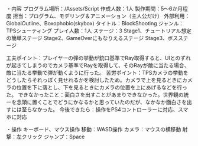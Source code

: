 ・内容
プログラム場所：/Assets/Script
作成人数：1人
製作期間：5～6か月程度
担当：プログラム、モデリング＆アニメーション（主人公だけ）
外部利用：GlobalOutline、Boxophobic(skybox)
タイトル：BlockShooting
ジャンル：TPSシューティング
プレイ人数：1人
ステージ：3
  Stage1、チュートリアル想定の簡単ステージ
  Stage2、GameOverにもなりえるステージ
  Stage3、ボスステージ

工夫ポイント：プレイヤーの弾の挙動が銃口基準でRay取得すると、UIとのずれが起きてしまうのでカメラ基準でRayを取得して、そのRayが敵に当たる場合、敵に当たる挙動で弾が動くように行った。
苦労ポイント：TPSカメラの挙動をどうしたらそれっぽく見せれるかを検討したため。カメラで上を見るときにカメラの位置を下に落とし、下を見るときにカメラの位置を上にあげるなどを行った。
できなかったこと：面白さを出すことがあまりできなかった。世界観の統一を念頭に置くことでどうにかなるかと思っていたのだが、なかなか面白さを出すには至らなかった。
今後できたら：操作をPS4コントローラーに対応、スマホに対応

・操作
キーボード、マウス操作
移動：WASD操作
カメラ：マウスの横移動
射撃：左クリック
ジャンプ：Space
